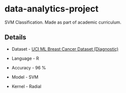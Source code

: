 # data-analytics-project
SVM Classification. Made as part of academic curriculum.


## Details
* Dataset - [UCI ML Breast Cancer Dataset (Diagnostic)](https://archive.ics.uci.edu/ml/datasets/Breast+Cancer+Wisconsin+(Diagnostic))

* Language - R

* Accuracy - 96 %

* Model - SVM

* Kernel - Radial
